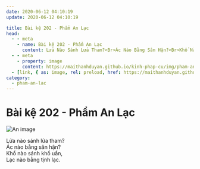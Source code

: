 ```yaml
---
date: 2020-06-12 04:10:19
update: 2020-06-12 04:10:19

title: Bài kệ 202 - Phẩm An Lạc
head:
  - - meta
    - name: Bài kệ 202 - Phẩm An Lạc
      content: Lửa Nào Sánh Lửa Tham?<Br>Ác Nào Bằng Sân Hận?<Br>Khổ Nào Sánh Khổ Uẩn,<Br>Lạc Nào Bằng Tịnh Lạc.<Br>
  - - meta
    - property: image
      content: https://maithanhduyan.github.io/kinh-phap-cu/img/pham-an-lac/pham-an-lac-202.jpg
  - [link, { as: image, rel: preload, href: https://maithanhduyan.github.io/kinh-phap-cu/img/pham-an-lac/pham-an-lac-202.jpg }]
category:
  - pham-an-lac
---
```


# Bài kệ 202 - Phẩm An Lạc

![An image](/img/pham-an-lac/pham-an-lac-202.jpg)

Lửa nào sánh lửa tham?<br>Ác nào bằng sân hận?<br>Khổ nào sánh khổ uẩn,<br>Lạc nào bằng tịnh lạc.<br>
